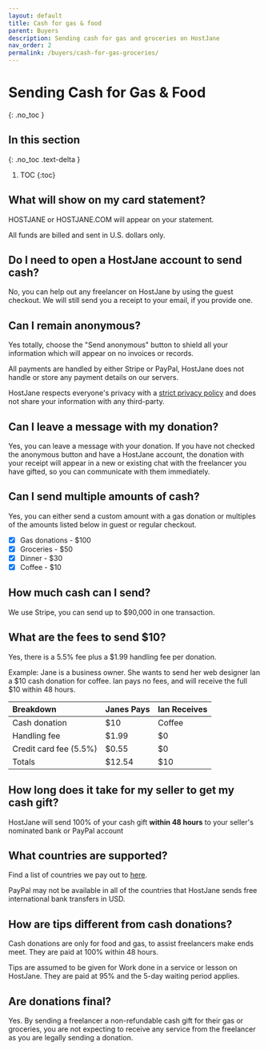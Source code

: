 ```yaml
---
layout: default
title: Cash for gas & food
parent: Buyers
description: Sending cash for gas and groceries on HostJane
nav_order: 2
permalink: /buyers/cash-for-gas-groceries/
---
```


# Sending Cash for Gas & Food
{: .no_toc }

## In this section
{: .no_toc .text-delta }

1. TOC
{:toc}

## What will show on my card statement?

HOSTJANE or HOSTJANE.COM will appear on your statement.

<span class="green">All funds are billed and sent in U.S. dollars only.</span>

## Do I need to open a HostJane account to send cash?

No, you can help out any freelancer on HostJane by using the guest checkout. We will still send you a receipt to your email, if you provide one.

## Can I remain anonymous?

Yes totally, choose the "Send anonymous" button to shield all your information which will appear on no invoices or records.

<span class="green">All payments are handled by either Stripe or PayPal, HostJane does not handle or store any payment details on our servers.</span>

HostJane respects everyone's privacy with a [strict privacy policy](https://www.hostjane.com/legal/privacy/) and does not share your information with any third-party.

## Can I leave a message with my donation?

Yes, you can leave a message with your donation. If you have not checked the anonymous button and have a HostJane account, the donation with your receipt will appear in a new or existing chat with the freelancer you have gifted, so you can communicate with them immediately.

## Can I send multiple amounts of cash?

Yes, you can either send a custom amount with a gas donation or multiples of the amounts listed below in guest or regular checkout.

- [x] Gas donations - $100
- [x] Groceries - $50
- [x] Dinner - $30
- [x] Coffee - $10

## How much cash can I send?

We use Stripe, you can send up to $90,000 in one transaction.

## What are the fees to send $10?

<span class="blue">Yes, there is a 5.5% fee plus a $1.99 handling fee per donation.<span>

Example: Jane is a business owner. She wants to send her web designer Ian a $10 cash donation for coffee. Ian pays no fees, and will receive the full $10 within 48 hours.

| Breakdown       | Janes Pays       | Ian Receives |
|:-------------|:------------------|:------|
| Cash donation           | $10 | Coffee  |
| Handling fee | $1.99   | $0  |
| Credit card fee (5.5%)           | $0.55      | $0  |
| Totals           | $12.54 | $10  |

## How long does it take for my seller to get my cash gift?

<span class="yellow">HostJane will send 100% of your cash gift <strong>within 48 hours</strong> to your seller's nominated bank or PayPal account</span>

## What countries are supported?

Find a list of countries we pay out to [here](/sellers/payments-tax-credits/#country-information-for-wire-payments).

<span class="blue">PayPal may not be available in all of the countries that HostJane sends free international bank transfers in USD.</span>

## How are tips different from cash donations?

Cash donations are only for food and gas, to assist freelancers make ends meet. They are paid at 100% within 48 hours.

Tips are assumed to be given for Work done in a service or lesson on HostJane. They are paid at 95% and the 5-day waiting period applies.

## Are donations final?

Yes. By sending a freelancer a non-refundable cash gift for their gas or groceries, you are not expecting to receive any service from the freelancer as you are legally sending a donation.